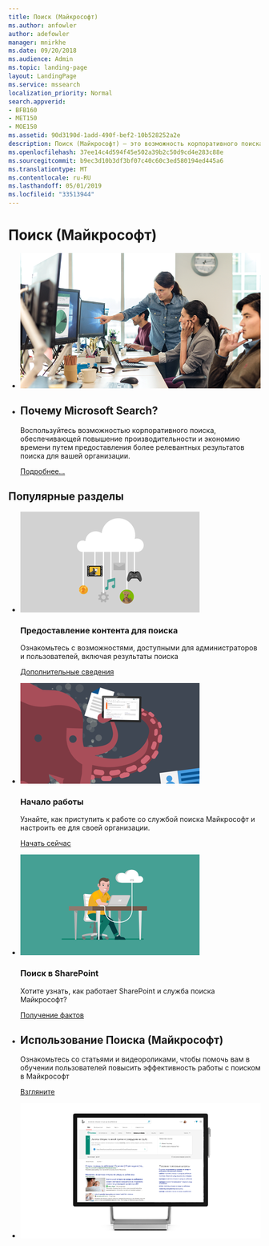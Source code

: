 ```yaml
---
title: Поиск (Майкрософт)
ms.author: anfowler
author: adefowler
manager: mnirkhe
ms.date: 09/20/2018
ms.audience: Admin
ms.topic: landing-page
layout: LandingPage
ms.service: mssearch
localization_priority: Normal
search.appverid:
- BFB160
- MET150
- MOE150
ms.assetid: 90d3190d-1add-490f-bef2-10b528252a2e
description: Поиск (Майкрософт) — это возможность корпоративного поиска, обеспечивающая повышение производительности и экономию времени путем предоставления более релевантных результатов поиска для вашей организации.
ms.openlocfilehash: 37ee14c4d594f45e502a39b2c50d9cd4e283c88e
ms.sourcegitcommit: b9ec3d10b3df3bf07c40c60c3ed580194ed445a6
ms.translationtype: MT
ms.contentlocale: ru-RU
ms.lasthandoff: 05/01/2019
ms.locfileid: "33513944"
---
```

# <a name="microsoft-search"></a>Поиск (Майкрософт)

<ul class="panelContent cardsW cols cols2">
    <li>
        <div class="cardSize">
            <div class="cardPadding">
                <div class="card">
                    <div class="cardImageOuter">
                        <div class="cardImage">
                            <img src="media/a40fcb56-f0f9-4924-ae36-eb0a370665e3.png" alt="People in an office, one pointing at something on a screen." />
                        </div>
                    </div>
                    <div class="cardText">
                    </div>
                </div>
            </div>
        </div>
    </li>
    <li>
        <div class="cardSize">
            <div class="cardPadding">
                <div class="card">
                    <div class="cardText">
                        <h2>Почему Microsoft Search?</h2>
                        <p>Воспользуйтесь возможностью корпоративного поиска, обеспечивающей повышение производительности и экономию времени путем предоставления более релевантных результатов поиска для вашей организации.</p>
                        <p><a href="overview-microsoft-search.md">Подробнее...</a></p>
                    </div>
                </div>
            </div>
        </div>
    </li>
</ul>

<h2>Популярные разделы</h2>

<ul class="panelContent cardsW">
    <li>
        <div class="cardSize">
            <div class="cardPadding">
                <div class="card">
                    <div class="cardImageOuter">
                        <div class="cardImage">
                            <img src="media/651172f9-f9b6-4fbe-89f3-8adf6450cd7f.png" alt="Features included in Microsoft Search" />
                        </div>
                    </div>
                    <div class="cardText">
                        <h3>Предоставление контента для поиска</h3>
                        <p>Ознакомьтесь с возможностями, доступными для администраторов и пользователей, включая результаты поиска</p>
                        <p><a href="make-content-easy-to-find.md">Дополнительные сведения</a></p>
                    </div>
                </div>
            </div>
        </div>
    </li>
    <li>
        <div class="cardSize">
            <div class="cardPadding">
                <div class="card">
                    <div class="cardImageOuter">
                        <div class="cardImage">
                            <img src="media/60a078b4-166d-42f4-a3b9-91c04c9001f0.png" alt="Quick for admins to set up and configure" />
                        </div>
                    </div>
                    <div class="cardText">
                        <h3>Начало работы</h3>
                        <p>Узнайте, как приступить к работе со службой поиска Майкрософт и настроить ее для своей организации.</p>
                        <p><a href="setup-microsoft-search.md">Начать сейчас</a></p>
                    </div>
                </div>
            </div>
        </div>
    </li>
    <li>
        <div class="cardSize">
            <div class="cardPadding">
                <div class="card">
                    <div class="cardImageOuter">
                        <div class="cardImage">
                            <img src="media/d696a83a-6322-477a-befd-4ad102b8204d.png" alt="Frequently asked questions about Microsoft Search" />
                        </div>
                    </div>
                    <div class="cardText">
                        <h3>Поиск в SharePoint</h3>
                        <p>Хотите узнать, как работает SharePoint и служба поиска Майкрософт?</p>
                        <p><a href="get-started-search-in-sharepoint-online.md">Получение фактов</a></p>
                    </div>
                </div>
            </div>
        </div>
    </li>
</ul>

<ul class="panelContent cardsW cols cols2">
    <li>
        <div class="cardSize">
            <div class="cardPadding">
                <div class="card">
                    <div class="cardText">
                        <h2>Использование Поиска (Майкрософт)</h2>
                        <p>Ознакомьтесь со статьями и видеороликами, чтобы помочь вам в обучении пользователей повысить эффективность работы с поиском в Майкрософт </p>
                        <p><a href="https://go.microsoft.com/fwlink/?linkid=2090946">Взгляните</a></p>
                    </div>
                </div>
            </div>
        </div>
    </li>
    <li>
        <div class="cardSize">
            <div class="cardPadding">
                <div class="card">
                    <div class="cardImageOuter">
                        <div class="cardImage">
                            <img src="media/c8456838-c6db-41f7-9e84-eebfd9c5b0b8.png" alt="How work results appear in Bing" />
                        </div>
                    </div>
                    <div class="cardText">
                    </div>
                </div>
            </div>
        </div>
    </li>
</ul>
